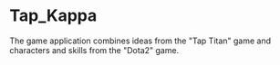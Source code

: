 # Tap_Kappa
The game application combines ideas from the "Tap Titan" game and characters and skills from the "Dota2" game.
